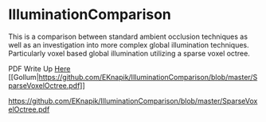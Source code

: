 # IlluminationComparison

This is a comparison between standard ambient occlusion techniques as well as an investigation into more complex global illumination techniques. Particularly voxel based global illumination utilizing a sparse voxel octree.

PDF Write Up [Here](https://github.com/EKnapik/IlluminationComparison/blob/master/SparseVoxelOctree.pdf)
[[Gollum|https://github.com/EKnapik/IlluminationComparison/blob/master/SparseVoxelOctree.pdf]]

https://github.com/EKnapik/IlluminationComparison/blob/master/SparseVoxelOctree.pdf